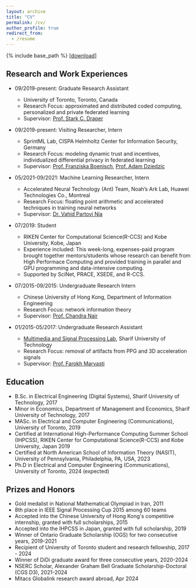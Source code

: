 ```yaml
---
layout: archive
title: "CV"
permalink: /cv/
author_profile: true
redirect_from:
  - /resume
---
```


{% include base_path %}
[[download](/files/CV.pdf)]

## Research and Work Experiences

* 09/2019-present: Graduate Research Assistant
  * University of Toronto, Toronto, Canada
  * Research Focus: approximated and distributed coded computing, personalized and private federated learning
  * Supervisor: [Prof. Stark C. Draper](https://www.ece.utoronto.ca/people/draper-s/)
  
* 09/2019-present: Visiting Researcher, Intern
  * SprintML Lab, CISPA Helmholtz Center for Information Security, Germany
  * Research Focus: modeling dynamic trust and incentives, individualized differential privacy in federated learning
  * Supervisor: [Prof. Franziska Boenisch](https://franziska-boenisch.de/), [Prof. Adam Dziedzic](https://adam-dziedzic.com/)

* 05/2021-09/2021: Machine Learning Researcher, Intern
  * Accelerated Neural Technology (Ant) Team, Noah’s Ark Lab, Huawei Technologies Co., Montreal
  * Research Focus: floating point arithmetic and accelerated techniques in training neural networks 
  * Supervisor: [Dr. Vahid Partovi Nia](https://cerc-datascience.polymtl.ca/person/vahid-partovi-nia/)

* 07/2019: Student
  * RIKEN Center for Computational Science(R-CCS) and Kobe University, Kobe, Japan
  * Experience included: This week-long, expenses-paid program brought together mentors/students whose research can benefit from High Performace Computing and provided training in parallel and GPU programming and data-intensive computing. 
  * Supported by SciNet, PRACE, XSEDE, and R-CCS.
 
* 07/2015-09/2015: Undergraduate Research Intern
  * Chinese University of Hong Kong, Department of Information Engineering
  * Research Focus: network information theory 
  * Supervisor: [Prof. Chandra Nair](http://chandra.ie.cuhk.edu.hk/)
 
* 01/2015-05/2017: Undergraduate Research Assistant
  * [Multimedia and Signal Processing Lab](http://ee.sharif.edu/~msl/), Sharif University of Technology
  * Research Focus: removal of artifacts from PPG and 3D acceleration signals 
  * Supervisor: [Prof. Farokh Marvasti](http://acri.sharif.ir/resume/marvasti)
 
## Education

* B.Sc. in Electrical Engineering (Digital Systems), Sharif University of Technology, 2017
* Minor in Economics, Department of Management and Economics, Sharif University of Technology, 2017
* MASc. in Electrical and Computer Engineering (Communications), University of Toronto, 2019
* Certified at International High-Performance Computing Summer School (IHPCSS), RIKEN Center for Computational Science(R-CCS) and Kobe University, Japan 2019
* Certified at North American School of Information Theory (NASIT), University of Pennsylvania, Philadelphia, PA, USA, 2023
* Ph.D in Electrical and Computer Engineering (Communications), University of Toronto, 2024 (expected)

## Prizes and Honors

* Gold medalist in National Mathematical Olympiad in Iran, 2011
* 8th place in IEEE Signal Processing Cup 2015 among 60 teams
* Accepted into the Chinese University of Hong Kong's competitive internship, granted with full scholarships, 2015
* Accepted into the IHPCSS in Japan, granted with full scholarship, 2019
* Winner of Ontario Graduate Scholarship (OGS) for two consecutive years, 2019-2021
* Recipient of University of Toronto student and research fellowship, 2017 - 2024
* Winner of DiDi graduate award for three consecutive years, 2020-2024
* NSERC Scholar, Alexander Graham Bell Graduate Scholarship-Doctoral (CGS D3), 2021-2024
* Mitacs Globalink research award abroad, Apr 2024
